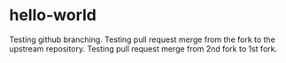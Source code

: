 # hello-world

Testing github branching. 
Testing pull request merge from the fork to the upstream repository.
Testing pull request merge from 2nd fork to 1st fork.

